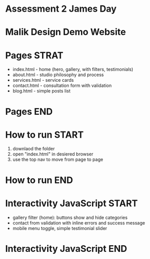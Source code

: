 # Assessment 2 James Day #

# Malik Design Demo Website #

# Pages STRAT #
- index.html - home (hero, gallery, with filters, testimonials)
- about.html - studio philosophy and process
- services.html - service cards
- contact.html - consultation form with validation
- blog.html - simple posts list
# Pages END #

# How to run START #
1. downlaod the folder
2. open "index.html" in desiered browser
3. use the top nav to move from page to page
# How to run END #

# Interactivity JavaScript START #
- gallery filter (home): buttons show and hide categories
- contact from validation with inline errors and success message
- mobile menu toggle, simple testimonial slider
# Interactivity JavaScript END #